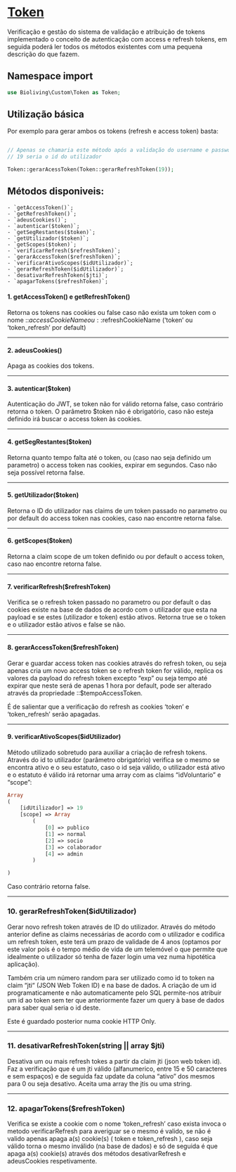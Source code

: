 # [Token](../src/config/Custom/Token.php)

Verificação e gestão do sistema de validação e atribuição de tokens implementado o conceito de autenticação com access e refresh tokens, em seguida poderá ler todos os métodos existentes com uma pequena descrição do que fazem.

## Namespace import

```php
use Bioliving\Custom\Token as Token;
```

## Utilização básica
Por exemplo para gerar ambos os tokens (refresh e access token) basta:

```php

// Apenas se chamaria este método após a validação do username e password submetidas
// 19 seria o id do utilizador

Token::gerarAcessToken(Token::gerarRefreshToken(19));
```
## Métodos disponiveis:
    - `getAccessToken()`;
    - `getRefreshToken()`;
    - `adeusCookies()`;
    - `autenticar($token)`;
    - `getSegRestantes($token)`;
    - `getUtilizador($token)`;
    - `getScopes($token)`;
    - `verificarRefresh($refreshToken)`;
    - `gerarAccessToken($refreshToken)`;
    - `verificarAtivoScopes($idUtilizador)`;
    - `gerarRefreshToken($idUtilizador)`;
    - `desativarRefreshToken($jti)`;
    - `apagarTokens($refreshToken)`;


#### 1. getAccessToken() e getRefreshToken()
Retorna os tokens nas cookies ou false caso não exista um token com o nome ::$accessCookieName ou ::$refreshCookieName (‘token’ ou ‘token_refresh’ por default)

---

#### 2. adeusCookies()
Apaga as cookies dos tokens.

---

#### 3. autenticar($token)
Autenticação do JWT, se token não for válido retorna false, caso contrário retorna o token.
O parâmetro $token não é obrigatório, caso não esteja definido irá buscar o access token às cookies.

---

#### 4. getSegRestantes($token)
Retorna quanto tempo falta até o token, ou (caso nao seja definido um parametro) o access token nas cookies, expirar em segundos. Caso não seja possível retorna false.

---

#### 5. getUtilizador($token)
Retorna o ID do utilizador nas claims de um token passado no parametro ou por default do access token nas cookies, caso nao encontre retorna false.

---

#### 6. getScopes($token)
Retorna a claim scope de um token definido ou por default o access token, caso nao encontre retorna false.

---

#### 7. verificarRefresh($refreshToken)
Verifica se o refresh token passado no parametro ou por default o das cookies existe na base de dados de acordo com o utilizador que esta na payload e se estes (utilizador e token) estão ativos. Retorna true se o token e o utilizador estão ativos e false se não.

---

#### 8. gerarAccessToken($refreshToken)
Gerar e guardar access token nas cookies através do refresh token, ou seja apenas cria um novo access token se o refresh token for válido, replica os valores da payload do refresh token excepto “exp” ou seja tempo até expirar que neste será de apenas 1 hora por default, pode ser alterado através da propriedade ::$tempoAccessToken.

É de salientar que a verificação do refresh as cookies ‘token’ e ‘token_refresh’ serão apagadas.

---

#### 9. verificarAtivoScopes($idUtilizador)
Método utilizado sobretudo para auxiliar a criação de refresh tokens. Através do id to utilizador (parâmetro obrigatório) verifica se o mesmo se encontra ativo e o seu estatuto, caso o id seja válido, o utilizador está ativo e o estatuto é válido irá retornar uma array com as claims “idVoluntario” e “scope”:
```php
Array
(
    [idUtilizador] => 19
    [scope] => Array
        (
            [0] => publico
            [1] => normal
            [2] => socio
            [3] => colaborador
            [4] => admin
        )

)
```
Caso contrário retorna false.

---

### 10. gerarRefreshToken($idUtilizador)
Gerar novo refresh token através de ID do utilizador. Através do método anterior define as claims necessárias de acordo com o utilizador e codifica um refresh token, este terá um prazo de validade de 4 anos (optamos por este valor pois é o tempo médio de vida de um telemóvel o que permite que idealmente o utilizador só tenha de fazer login uma vez numa hipotética aplicação).

Também cria um número random para ser utilizado como id to token na claim “jti“ (JSON Web Token ID)  e na base de dados. A criação de um id programaticamente e não automaticamente pelo SQL permite-nos atribuir um id ao token sem ter que anteriormente fazer um query à base de dados para saber qual seria o id deste.

Este é guardado posterior numa cookie HTTP Only.

---

### 11. desativarRefreshToken(string || array $jti)
Desativa um ou mais refresh tokes a partir da claim jti (json web token id). Faz a verificação que é um jti válido (alfanumerico, entre 15 e 50 caracteres e sem espaços) e de seguida faz update da coluna “ativo” dos mesmos para 0 ou seja desativo. Aceita uma array the jtis ou uma string.

---

### 12. apagarTokens($refreshToken)
Verifica se existe a  cookie com o nome ‘token_refresh’ caso exista invoca o metodo verificarRefresh para averiguar se o mesmo é valido, se não é valido apenas apaga a(s) cookie(s) ( token e token_refresh ), caso seja válido torna o mesmo inválido (na base de dados) e só de seguida é que apaga a(s) cookie(s) através dos métodos desativarRefresh e adeusCookies respetivamente.






